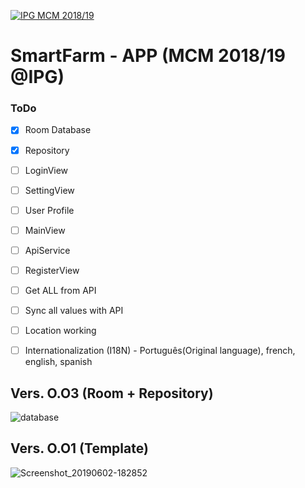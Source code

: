 <a href="http://mcm.ipg.pt"><img src="http://www.ipg.pt/website/imgs/logotipo_ipg.jpg" title="IPG(MCM)" alt="IPG MCM 2018/19"></a>

# SmartFarm - APP (MCM 2018/19 @IPG)

### ToDo
- [x] Room Database
- [x] Repository
- [ ] LoginView
- [ ] SettingView
- [ ] User Profile
- [ ] MainView
- [ ] ApiService
- [ ] RegisterView
- [ ] Get ALL from API
- [ ] Sync all values with API
- [ ] Location working
- [ ] Internationalization (I18N) - Português(Original language), french, english, spanish



## Vers. O.O3 (Room + Repository)
![database](https://user-images.githubusercontent.com/2634610/58764875-57562d00-8564-11e9-81f7-60eca5da45cf.PNG)

## Vers. O.O1 (Template)
![Screenshot_20190602-182852](https://user-images.githubusercontent.com/2634610/58764911-d8adbf80-8564-11e9-8381-6e175939c0e1.png)

